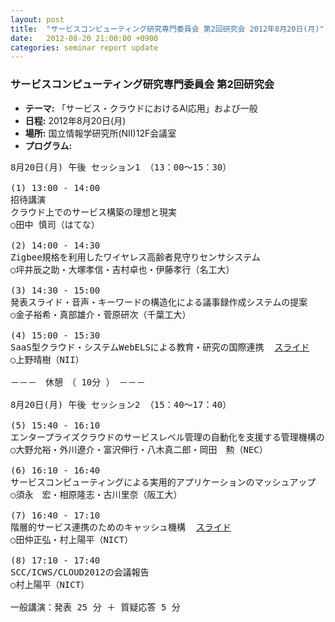 ```yaml
---
layout: post
title:  "サービスコンピューティング研究専門委員会 第2回研究会 2012年8月20日(月)"
date:   2012-08-20 21:00:00 +0900
categories: seminar report update
---
```


### サービスコンピューティング研究専門委員会 第2回研究会
- __テーマ:__ 「サービス・クラウドにおけるAI応用」および一般
- __日程:__ 2012年8月20日(月)
- __場所:__ 国立情報学研究所(NII)12F会議室
- __プログラム:__


<pre>
8月20日(月) 午後 セッション1 （13：00～15：30）

(1) 13:00 - 14:00
招待講演
クラウド上でのサービス構築の理想と現実
○田中 慎司（はてな）

(2) 14:00 - 14:30
Zigbee規格を利用したワイヤレス高齢者見守りセンサシステム
○坪井辰之助・大塚孝信・吉村卓也・伊藤孝行（名工大）

(3) 14:30 - 15:00
発表スライド・音声・キーワードの構造化による議事録作成システムの提案
○金子裕希・真部雄介・菅原研次（千葉工大）

(4) 15:00 - 15:30
SaaS型クラウド・システムWebELSによる教育・研究の国際連携  <a href="/assets/file/20120820/ueno_slide.pdf">スライド</a>
○上野晴樹（NII）

－－－　休憩　（ 10分 ）　－－－

8月20日(月) 午後 セッション2 （15：40～17：40）

(5) 15:40 - 16:10
エンタープライズクラウドのサービスレベル管理の自動化を支援する管理機構の開発と評価  <a href="/assets/file/20120820/oono_slide.pdf">スライド</a>
○大野允裕・外川遼介・富沢伸行・八木真二郎・岡田　勲（NEC）

(6) 16:10 - 16:40
サービスコンピューティングによる実用的アプリケーションのマッシュアップ  <a href="/assets/file/20120820/sunaga_slide.pdf">スライド</a>
○須永　宏・相原隆志・古川里奈（阪工大）

(7) 16:40 - 17:10
階層的サービス連携のためのキャッシュ機構  <a href="/assets/file/20120820/mtnk_slide.pdf">スライド</a>
○田仲正弘・村上陽平（NICT）

(8) 17:10 - 17:40
SCC/ICWS/CLOUD2012の会議報告
○村上陽平（NICT）

一般講演：発表 25 分 ＋ 質疑応答 5 分
</pre>

